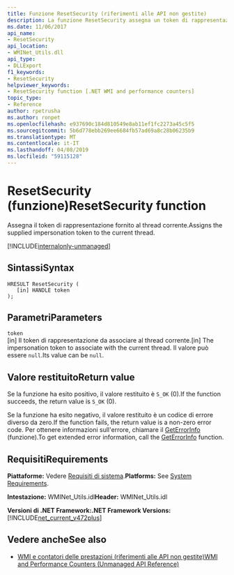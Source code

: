 ```yaml
---
title: Funzione ResetSecurity (riferimenti alle API non gestite)
description: La funzione ResetSecurity assegna un token di rappresentazione per il thread corrente.
ms.date: 11/06/2017
api_name:
- ResetSecurity
api_location:
- WMINet_Utils.dll
api_type:
- DLLExport
f1_keywords:
- ResetSecurity
helpviewer_keywords:
- ResetSecurity function [.NET WMI and performance counters]
topic_type:
- Reference
author: rpetrusha
ms.author: ronpet
ms.openlocfilehash: e937690c184d810549e8ab11ef1fc2273a45c5f5
ms.sourcegitcommit: 5b6d778ebb269ee6684fb57ad69a8c28b06235b9
ms.translationtype: MT
ms.contentlocale: it-IT
ms.lasthandoff: 04/08/2019
ms.locfileid: "59115128"
---
```

# <a name="resetsecurity-function"></a><span data-ttu-id="9d1b1-103">ResetSecurity (funzione)</span><span class="sxs-lookup"><span data-stu-id="9d1b1-103">ResetSecurity function</span></span>
<span data-ttu-id="9d1b1-104">Assegna il token di rappresentazione fornito al thread corrente.</span><span class="sxs-lookup"><span data-stu-id="9d1b1-104">Assigns the supplied impersonation token to the current thread.</span></span>   
  
[!INCLUDE[internalonly-unmanaged](../../../../includes/internalonly-unmanaged.md)]
  
## <a name="syntax"></a><span data-ttu-id="9d1b1-105">Sintassi</span><span class="sxs-lookup"><span data-stu-id="9d1b1-105">Syntax</span></span>  
  
```  
HRESULT ResetSecurity (
   [in] HANDLE token
); 
```  

## <a name="parameters"></a><span data-ttu-id="9d1b1-106">Parametri</span><span class="sxs-lookup"><span data-stu-id="9d1b1-106">Parameters</span></span>

`token`  
<span data-ttu-id="9d1b1-107">[in] Il token di rappresentazione da associare al thread corrente.</span><span class="sxs-lookup"><span data-stu-id="9d1b1-107">[in] The impersonation token to associate with the current thread.</span></span> <span data-ttu-id="9d1b1-108">Il valore può essere `null`.</span><span class="sxs-lookup"><span data-stu-id="9d1b1-108">Its value can be `null`.</span></span> 

## <a name="return-value"></a><span data-ttu-id="9d1b1-109">Valore restituito</span><span class="sxs-lookup"><span data-stu-id="9d1b1-109">Return value</span></span>

<span data-ttu-id="9d1b1-110">Se la funzione ha esito positivo, il valore restituito è `S_OK` (0).</span><span class="sxs-lookup"><span data-stu-id="9d1b1-110">If the function succeeds, the return value is `S_OK` (0).</span></span>

<span data-ttu-id="9d1b1-111">Se la funzione ha esito negativo, il valore restituito è un codice di errore diverso da zero.</span><span class="sxs-lookup"><span data-stu-id="9d1b1-111">If the function fails, the return value is a non-zero error code.</span></span> <span data-ttu-id="9d1b1-112">Per ottenere informazioni sull'errore, chiamare il [GetErrorInfo](geterrorinfo.md) (funzione).</span><span class="sxs-lookup"><span data-stu-id="9d1b1-112">To get extended error information, call the [GetErrorInfo](geterrorinfo.md) function.</span></span>
  
## <a name="requirements"></a><span data-ttu-id="9d1b1-113">Requisiti</span><span class="sxs-lookup"><span data-stu-id="9d1b1-113">Requirements</span></span>  
 <span data-ttu-id="9d1b1-114">**Piattaforme:** Vedere [Requisiti di sistema](../../../../docs/framework/get-started/system-requirements.md).</span><span class="sxs-lookup"><span data-stu-id="9d1b1-114">**Platforms:** See [System Requirements](../../../../docs/framework/get-started/system-requirements.md).</span></span>  
  
 <span data-ttu-id="9d1b1-115">**Intestazione:** WMINet_Utils.idl</span><span class="sxs-lookup"><span data-stu-id="9d1b1-115">**Header:** WMINet_Utils.idl</span></span>  
  
 **<span data-ttu-id="9d1b1-116">Versioni di .NET Framework:</span><span class="sxs-lookup"><span data-stu-id="9d1b1-116">.NET Framework Versions:</span></span>** [!INCLUDE[net_current_v472plus](../../../../includes/net-current-v472plus.md)]  
  
## <a name="see-also"></a><span data-ttu-id="9d1b1-117">Vedere anche</span><span class="sxs-lookup"><span data-stu-id="9d1b1-117">See also</span></span>

- [<span data-ttu-id="9d1b1-118">WMI e contatori delle prestazioni (riferimenti alle API non gestite)</span><span class="sxs-lookup"><span data-stu-id="9d1b1-118">WMI and Performance Counters (Unmanaged API Reference)</span></span>](index.md)
